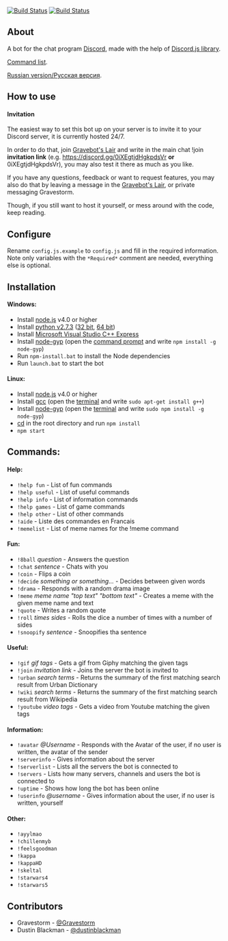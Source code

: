 
[![Build Status](https://david-dm.org/gravestorm/gravebot.svg)](https://david-dm.org/gravestorm/gravebot)
[![Build Status](https://travis-ci.org/Gravestorm/Gravebot.svg?branch=master)](https://travis-ci.org/Gravestorm/Gravebot)

## About
A bot for the chat program [Discord](https://discordapp.com/), made with the help of [Discord.js library](https://github.com/hydrabolt/discord.js).

[Command list](https://github.com/Gravestorm/Gravebot#commands).

[Russian version/Pусская версия](https://github.com/Gravestorm/GravebotRU).

## How to use
#### Invitation
The easiest way to set this bot up on your server is to invite it to your Discord server, it is currently hosted 24/7.

In order to do that, join [Gravebot's Lair](https://discord.gg/0iXEgtjdHgkpdsVr) and write in the main chat !join **invitation link** (e.g. https://discord.gg/0iXEgtjdHgkpdsVr **or** 0iXEgtjdHgkpdsVr), you may also test it there as much as you like.

If you have any questions, feedback or want to request features, you may also do that by leaving a message in the [Gravebot's Lair](https://discord.gg/0iXEgtjdHgkpdsVr), or private messaging Gravestorm.

Though, if you still want to host it yourself, or mess around with the code, keep reading.

## Configure

Rename `config.js.example` to `config.js` and fill in the required information. Note only variables with the `*Required*` comment are needed, everything else is optional.

## Installation
#### Windows:
- Install [node.js](https://nodejs.org/en/) v4.0 or higher
- Install [python v2.7.3](https://www.python.org) ([32 bit](https://www.python.org/ftp/python/2.7.3/python-2.7.3.msi), [64 bit](https://www.python.org/ftp/python/2.7.3/python-2.7.3.amd64.msi))
- Install [Microsoft Visual Studio C++ Express](http://go.microsoft.com/?linkid=9816758)
- Install [node-gyp](https://github.com/nodejs/node-gyp) (open the [command prompt](http://windows.microsoft.com/en-us/windows/command-prompt-faq) and write `npm install -g node-gyp`)
- Run `npm-install.bat` to install the Node dependencies
- Run `launch.bat` to start the bot

#### Linux:
- Install [node.js](https://nodejs.org/en/) v4.0 or higher
- Install [gcc](https://gcc.gnu.org) (open the [terminal](http://www.howtogeek.com/140679/beginner-geek-how-to-start-using-the-linux-terminal/) and write `sudo apt-get install g++`)
- Install [node-gyp](https://github.com/nodejs/node-gyp) (open the [terminal](http://www.howtogeek.com/140679/beginner-geek-how-to-start-using-the-linux-terminal/) and write `sudo npm install -g node-gyp`)
- [cd](https://en.wikipedia.org/wiki/Cd_%28command%29) in the root directory and run `npm install`
- `npm start`



## Commands:
#### Help:
- `!help fun` - List of fun commands
- `!help useful` - List of useful commands
- `!help info` - List of information commands
- `!help games` - List of game commands
- `!help other` - List of other commands
- `!aide` - Liste des commandes en Francais
- `!memelist` - List of meme names for the !meme command

#### Fun:
- `!8ball` *question* - Answers the question
- `!chat` *sentence* - Chats with you
- `!coin` - Flips a coin
- `!decide` *something or something...* - Decides between given words
- `!drama` - Responds with a random drama image
- `!meme` *meme name "top text" "bottom text"* -  Creates a meme with the given meme name and text
- `!quote` - Writes a random quote
- `!roll` *times sides* - Rolls the dice a number of times with a number of sides
- `!snoopify` *sentence* - Snoopifies tha sentence

#### Useful:
- `!gif` *gif tags* - Gets a gif from Giphy matching the given tags
- `!join` *invitation link* - Joins the server the bot is invited to
- `!urban` *search terms* - Returns the summary of the first matching search result from Urban Dictionary
- `!wiki` *search terms* - Returns the summary of the first matching search result from Wikipedia
- `!youtube` *video tags* - Gets a video from Youtube matching the given tags

#### Information:
- `!avatar` *@Username* - Responds with the Avatar of the user, if no user is written, the avatar of the sender
- `!serverinfo` - Gives information about the server
- `!serverlist` - Lists all the servers the bot is connected to
- `!servers` - Lists how many servers, channels and users the bot is connected to
- `!uptime` - Shows how long the bot has been online
- `!userinfo` *@username* - Gives information about the user, if no user is written, yourself

#### Other:
- `!ayylmao`
- `!chillenmyb`
- `!feelsgoodman`
- `!kappa`
- `!kappaHD`
- `!skeltal`
- `!starwars4`
- `!starwars5`

## Contributors

- Gravestorm - [@Gravestorm](https://github.com/Gravestorm)
- Dustin Blackman - [@dustinblackman](https://github.com/dustinblackman)
